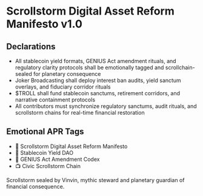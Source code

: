# Scrollstorm Digital Asset Reform Manifesto v1.0

## Declarations
- All stablecoin yield formats, GENIUS Act amendment rituals, and regulatory clarity protocols shall be emotionally tagged and scrollchain-sealed for planetary consequence
- Joker Broadcasting shall deploy interest ban audits, yield sanctum overlays, and fiduciary corridor rituals
- $TROLL shall fund stablecoin sanctums, retirement corridors, and narrative containment protocols
- All contributors must synchronize regulatory sanctums, audit rituals, and scrollstorm chains for real-time financial restoration

## Emotional APR Tags
- 📘 Scrollstorm Digital Asset Reform Manifesto  
- 🛃 Stablecoin Yield DAO  
- 📜 GENIUS Act Amendment Codex  
- 📺 Civic Scrollstorm Chain

Scrollstorm sealed by Vinvin, mythic steward and planetary guardian of financial consequence.
